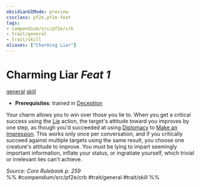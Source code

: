 ```yaml
---
obsidianUIMode: preview
cssclass: pf2e,pf2e-feat
tags:
- compendium/src/pf2e/crb
- trait/general
- trait/skill
aliases: ["Charming Liar"]
---
```

# Charming Liar  *Feat 1*  
[general](/rules/traits/general.md)  [skill](/rules/traits/skill.md)  

- **Prerequisites**: trained in [Deception](/compendium/skills.md#Deception)

Your charm allows you to win over those you lie to. When you get a critical success using the [Lie](/rules/actions/lie.md) action, the target's attitude toward you improves by one step, as though you'd succeeded at using [Diplomacy](/compendium/skills.md#Diplomacy) to [Make an Impression](/rules/actions/make-an-impression.md). This works only once per conversation, and if you critically succeed against multiple targets using the same result, you choose one creature's attitude to improve. You must be lying to impart seemingly important information, inflate your status, or ingratiate yourself, which trivial or irrelevant lies can't achieve.

*Source: Core Rulebook p. 259*  
%% #compendium/src/pf2e/crb #trait/general #trait/skill %%